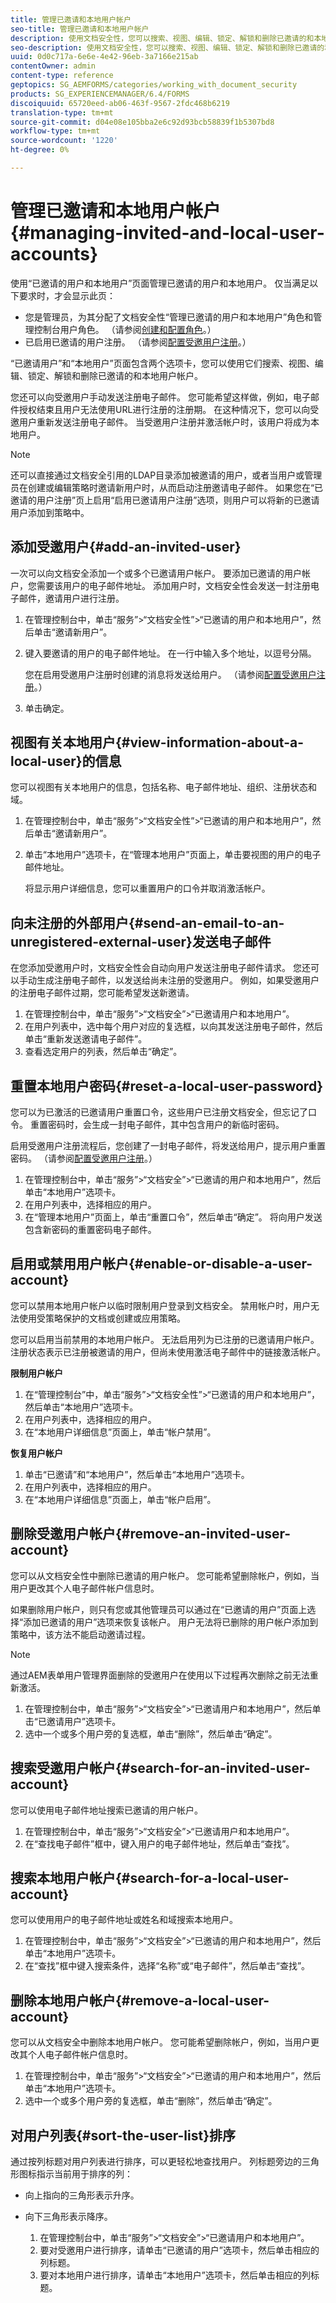 ```yaml
---
title: 管理已邀请和本地用户帐户
seo-title: 管理已邀请和本地用户帐户
description: 使用文档安全性，您可以搜索、视图、编辑、锁定、解锁和删除已邀请的和本地的用户帐户。
seo-description: 使用文档安全性，您可以搜索、视图、编辑、锁定、解锁和删除已邀请的和本地的用户帐户。
uuid: 0d0c717a-6e6e-4e42-96eb-3a7166e215ab
contentOwner: admin
content-type: reference
geptopics: SG_AEMFORMS/categories/working_with_document_security
products: SG_EXPERIENCEMANAGER/6.4/FORMS
discoiquuid: 65720eed-ab06-463f-9567-2fdc468b6219
translation-type: tm+mt
source-git-commit: d04e08e105bba2e6c92d93bcb58839f1b5307bd8
workflow-type: tm+mt
source-wordcount: '1220'
ht-degree: 0%

---
```



# 管理已邀请和本地用户帐户{#managing-invited-and-local-user-accounts}

使用“已邀请的用户和本地用户”页面管理已邀请的用户和本地用户。 仅当满足以下要求时，才会显示此页：

* 您是管理员，为其分配了文档安全性“管理已邀请的用户和本地用户”角色和管理控制台用户角色。 （请参阅[创建和配置角色](/help/forms/using/admin-help/creating-configuring-roles.md#creating-and-configuring-roles)。）
* 已启用已邀请的用户注册。 （请参阅[配置受邀用户注册](/help/forms/using/admin-help/configuring-client-server-options.md#configuring-invited-user-registration)。）

“已邀请用户”和“本地用户”页面包含两个选项卡，您可以使用它们搜索、视图、编辑、锁定、解锁和删除已邀请的和本地用户帐户。

您还可以向受邀用户手动发送注册电子邮件。 您可能希望这样做，例如，电子邮件授权结束且用户无法使用URL进行注册的注册期。 在这种情况下，您可以向受邀用户重新发送注册电子邮件。 当受邀用户注册并激活帐户时，该用户将成为本地用户。

>[!NOTE]
>
>还可以直接通过文档安全引用的LDAP目录添加被邀请的用户，或者当用户或管理员在创建或编辑策略时邀请新用户时，从而启动注册邀请电子邮件。 如果您在“已邀请的用户注册”页上启用“启用已邀请用户注册”选项，则用户可以将新的已邀请用户添加到策略中。

## 添加受邀用户{#add-an-invited-user}

一次可以向文档安全添加一个或多个已邀请用户帐户。 要添加已邀请的用户帐户，您需要该用户的电子邮件地址。 添加用户时，文档安全性会发送一封注册电子邮件，邀请用户进行注册。

1. 在管理控制台中，单击“服务”>“文档安全性”>“已邀请的用户和本地用户”，然后单击“邀请新用户”。
1. 键入要邀请的用户的电子邮件地址。 在一行中输入多个地址，以逗号分隔。

   您在启用受邀用户注册时创建的消息将发送给用户。 （请参阅[配置受邀用户注册](/help/forms/using/admin-help/configuring-client-server-options.md#configuring-invited-user-registration)。）

1. 单击确定。

## 视图有关本地用户{#view-information-about-a-local-user}的信息

您可以视图有关本地用户的信息，包括名称、电子邮件地址、组织、注册状态和域。

1. 在管理控制台中，单击“服务”>“文档安全性”>“已邀请的用户和本地用户”，然后单击“邀请新用户”。
1. 单击“本地用户”选项卡，在“管理本地用户”页面上，单击要视图的用户的电子邮件地址。

   将显示用户详细信息，您可以重置用户的口令并取消激活帐户。

## 向未注册的外部用户{#send-an-email-to-an-unregistered-external-user}发送电子邮件

在您添加受邀用户时，文档安全性会自动向用户发送注册电子邮件请求。 您还可以手动生成注册电子邮件，以发送给尚未注册的受邀用户。 例如，如果受邀用户的注册电子邮件过期，您可能希望发送新邀请。

1. 在管理控制台中，单击“服务”>“文档安全”>“已邀请用户和本地用户”。
1. 在用户列表中，选中每个用户对应的复选框，以向其发送注册电子邮件，然后单击“重新发送邀请电子邮件”。
1. 查看选定用户的列表，然后单击“确定”。

## 重置本地用户密码{#reset-a-local-user-password}

您可以为已激活的已邀请用户重置口令，这些用户已注册文档安全，但忘记了口令。 重置密码时，会生成一封电子邮件，其中包含用户的新临时密码。

启用受邀用户注册流程后，您创建了一封电子邮件，将发送给用户，提示用户重置密码。 （请参阅[配置受邀用户注册](/help/forms/using/admin-help/configuring-client-server-options.md#configuring-invited-user-registration)。）

1. 在管理控制台中，单击“服务”>“文档安全”>“已邀请的用户和本地用户”，然后单击“本地用户”选项卡。
1. 在用户列表中，选择相应的用户。
1. 在“管理本地用户”页面上，单击“重置口令”，然后单击“确定”。 将向用户发送包含新密码的重置密码电子邮件。

## 启用或禁用用户帐户{#enable-or-disable-a-user-account}

您可以禁用本地用户帐户以临时限制用户登录到文档安全。 禁用帐户时，用户无法使用受策略保护的文档或创建或应用策略。

您可以启用当前禁用的本地用户帐户。 无法启用列为已注册的已邀请用户帐户。 注册状态表示已注册被邀请的用户，但尚未使用激活电子邮件中的链接激活帐户。

**限制用户帐户**

1. 在“管理控制台”中，单击“服务”>“文档安全性”>“已邀请的用户和本地用户”，然后单击“本地用户”选项卡。
1. 在用户列表中，选择相应的用户。
1. 在“本地用户详细信息”页面上，单击“帐户禁用”。

**恢复用户帐户**

1. 单击“已邀请”和“本地用户”，然后单击“本地用户”选项卡。
1. 在用户列表中，选择相应的用户。
1. 在“本地用户详细信息”页面上，单击“帐户启用”。

## 删除受邀用户帐户{#remove-an-invited-user-account}

您可以从文档安全性中删除已邀请的用户帐户。 您可能希望删除帐户，例如，当用户更改其个人电子邮件帐户信息时。

如果删除用户帐户，则只有您或其他管理员可以通过在“已邀请的用户”页面上选择“添加已邀请的用户”选项来恢复该帐户。 用户无法将已删除的用户帐户添加到策略中，该方法不能启动邀请过程。

>[!NOTE]
>
>通过AEM表单用户管理界面删除的受邀用户在使用以下过程再次删除之前无法重新激活。

1. 在管理控制台中，单击“服务”>“文档安全”>“已邀请用户和本地用户”，然后单击“已邀请用户”选项卡。
1. 选中一个或多个用户旁的复选框，单击“删除”，然后单击“确定”。

## 搜索受邀用户帐户{#search-for-an-invited-user-account}

您可以使用电子邮件地址搜索已邀请的用户帐户。

1. 在管理控制台中，单击“服务”>“文档安全”>“已邀请用户和本地用户”。
1. 在“查找电子邮件”框中，键入用户的电子邮件地址，然后单击“查找”。

## 搜索本地用户帐户{#search-for-a-local-user-account}

您可以使用用户的电子邮件地址或姓名和域搜索本地用户。

1. 在管理控制台中，单击“服务”>“文档安全”>“已邀请的用户和本地用户”，然后单击“本地用户”选项卡。
1. 在“查找”框中键入搜索条件，选择“名称”或“电子邮件”，然后单击“查找”。

## 删除本地用户帐户{#remove-a-local-user-account}

您可以从文档安全中删除本地用户帐户。 您可能希望删除帐户，例如，当用户更改其个人电子邮件帐户信息时。

1. 在管理控制台中，单击“服务”>“文档安全”>“已邀请的用户和本地用户”，然后单击“本地用户”选项卡。
1. 选中一个或多个用户旁的复选框，单击“删除”，然后单击“确定”。

## 对用户列表{#sort-the-user-list}排序

通过按列标题对用户列表进行排序，可以更轻松地查找用户。 列标题旁边的三角形图标指示当前用于排序的列：

* 向上指向的三角形表示升序。
* 向下三角形表示降序。

   1. 在管理控制台中，单击“服务”>“文档安全”>“已邀请用户和本地用户”。
   1. 要对受邀用户进行排序，请单击“已邀请的用户”选项卡，然后单击相应的列标题。
   1. 要对本地用户进行排序，请单击“本地用户”选项卡，然后单击相应的列标题。

